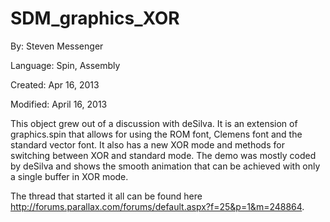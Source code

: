 # SDM_graphics_XOR

By: Steven Messenger

Language: Spin, Assembly

Created: Apr 16, 2013

Modified: April 16, 2013

This object grew out of a discussion with deSilva. It is an extension of graphics.spin that allows for using the ROM font, Clemens font and the standard vector font. It also has a new XOR mode and methods for switching between XOR and standard mode. The demo was mostly coded by deSilva and shows the smooth animation that can be achieved with only a single buffer in XOR mode.

The thread that started it all can be found here http://forums.parallax.com/forums/default.aspx?f=25&p=1&m=248864.
